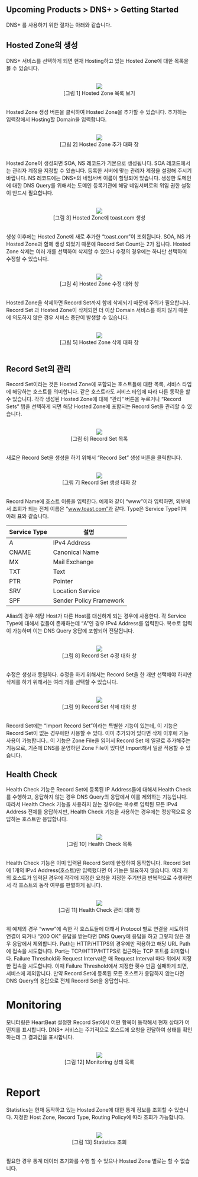 ## Upcoming Products > DNS+ > Getting Started

DNS+ 를 사용하기 위한 절차는 아래와 같습니다.

## Hosted Zone의 생성

DNS+ 서비스를 선택하게 되면 현재 Hosting하고 있는 Hosted Zone에 대한 목록을 볼 수 있습니다.

<br>
<center>
<img src="http://static.toastoven.net/prod_dnsplus/img-001.png"/>
<br>
[그림 1] Hosted Zone 목록 보기
</center>
<br>

Hosted Zone 생성 버튼을 클릭하여 Hosted Zone을 추가할 수 있습니다. 추가하는 입력창에서 Hosting할 Domain을 입력합니다.

<br>
<center>
<img src="http://static.toastoven.net/prod_dnsplus/img-002.png"/>
<br>
[그림 2] Hosted Zone 추가 대화 창
</center>
<br>

Hosted Zone이 생성되면 SOA, NS 레코드가 기본으로 생성됩니다. SOA 레코드에서는 관리자 계정을 지정할 수 있습니다. 등록한 서버에 맞는 관리자 계정을 설정해 주시기 바랍니다. NS 레코드에는 DNS+의 네임서버 이름이 할당되어 있습니다. 생성한 도메인에 대한 DNS Query를 위해서는 도메인 등록기관에 해당 네임서버로의 위임 권한 설정이 반드시 필요합니다.

<br>
<center>
<img src="http://static.toastoven.net/prod_dnsplus/img-003.png"/>
<br>
[그림 3] Hosted Zone에 toast.com 생성
</center>
<br>

생성 이후에는 Hosted Zone에 새로 추가한 “toast.com”이 조회됩니다. SOA, NS 가 Hosted Zone과 함께 생성 되었기 때문에 Record Set Count는 2가 됩니다. Hosted Zone 삭제는 여러 개를 선택하여 삭제할 수 있으나 수정의 경우에는 하나만 선택하여 수정할 수 있습니다.

<br>
<center>
<img src="http://static.toastoven.net/prod_dnsplus/img-004.png"/>
<br>
[그림 4] Hosted Zone 수정 대화 창
</center>
<br>

Hosted Zone을 삭제하면 Record Set까지 함께 삭제되기 때문에 주의가 필요합니다. Record Set 과 Hosted Zone이 삭제되면 더 이상 Domain 서비스를 하지 않기 때문에 의도하지 않은 경우 서비스 중단이 발생할 수 있습니다.

<br>
<center>
<img src="http://static.toastoven.net/prod_dnsplus/img-005.png"/>
<br>
[그림 5] Hosted Zone 삭제 대화 창
</center>
<br>




## Record Set의 관리

Record Set이라는 것은 Hosted Zone에 포함되는 호스트들에 대한 목록, 서비스 타입에 해당하는 호스트를 의미합니다. 같은 호스트라도 서비스 타입에 따라 다른 동작을 할 수 있습니다. 각각 생성된 Hosted Zone에 대해 “관리” 버튼을 누르거나 “Record Sets” 탭을 선택하게 되면 해당 Hosted Zone에 포함되는 Record Set을 관리할 수 있습니다.


<br>
<center>
<img src="http://static.toastoven.net/prod_dnsplus/img-006.png"/>
<br>
[그림 6] Record Set 목록
</center>
<br>


새로운 Record Set을 생성을 하기 위해서 “Record Set” 생성 버튼을 클릭합니다.

<br>
<center>
<img src="http://static.toastoven.net/prod_dnsplus/img-007.png"/>
<br>
[그림 7] Record Set 생성 대화 창
</center>
<br>




Record Name에 호스트 이름을 입력한다. 예제와 같이 “www”이라 입력하면, 외부에서 조회가 되는 전체 이름은 “www.toast.com”과 같다. Type은 Service Type이며 아래 표와 같습니다.


|Service Type|설명|
|-|-|
|A|IPv4 Address|
|CNAME|Canonical Name|
|MX|Mail Exchange|
|TXT|Text|
|PTR|Pointer|
|SRV|Location Service|
|SPF|Sender Policy Framework|

Alias의 경우 해당 Host가 다른 Host를 대신하게 되는 경우에 사용한다. 각 Service Type에 대해서 값들이 존재하는데 “A”인 경우 IPv4 Address를 입력한다. 복수로 입력이 가능하며 이는 DNS Query 응답에 포함되어 전달됩니다.


<br>
<center>
<img src="http://static.toastoven.net/prod_dnsplus/img-008.png"/>
<br>
[그림 8] Record Set 수정 대화 창
</center>
<br>

수정은 생성과 동일하다. 수정을 하기 위해서는 Record Set을 한 개만 선택해야 하지만 삭제를 하기 위해서는 여러 개를 선택할 수 있습니다.


<br>
<center>
<img src="http://static.toastoven.net/prod_dnsplus/img-009.png"/>
<br>
[그림 9] Record Set 삭제 대화 창
</center>
<br>

Record Set에는 “Import Record Set”이라는 특별한 기능이 있는데, 이 기능은 Record Set이 없는 경우에만 사용할 수 있다. 이미 추가되어 있다면 삭제 이후에 기능 사용이 가능합니다.. 이 기능은 Zone File을 읽어서 Record Set 에 일괄로 추가해주는 기능으로, 기존에 DNS를 운영하던 Zone File이 있다면 Import해서 일괄 적용할 수 있습니다.

## Health Check

Health Check 기능은 Record Set에 등록된 IP Address들에 대해서 Health Check를 수행하고, 응답하지 않는 경우 DNS Query의 응답에서 이를 제외하는 기능입니다. 따라서 Health Check 기능을 사용하지 않는 경우에는 복수로 입력된 모든 IPv4 Address 전체를 응답하지만, Health Check 기능을 사용하는 경우에는 정상적으로 응답하는 호스트만 응답합니다.

<br>
<center>
<img src="http://static.toastoven.net/prod_dnsplus/img-010.png"/>
<br>
[그림 10] Health Check 목록
</center>
<br>



Health Check 기능은 이미 입력된 Record Set에 한정하여 동작합니다. Record Set에 1개의 IPv4 Address(호스트)만 입력했다면 이 기능은 필요하지 않습니다. 여러 개의 호스트가 입력된 경우에 각각에 지정한 요청을 지정한 주기만큼 반복적으로 수행하면서 각 호스트의 동작 여부를 판별하게 됩니다.

<br>
<center>
<img src="http://static.toastoven.net/prod_dnsplus/img-011.png"/>
<br>
[그림 11] Health Check 관리 대화 창
</center>
<br>



위 예제의 경우 “www”에 속한 각 호스트들에 대해서 Protocol 별로 연결을 시도하여 연결이 되거나 “200 OK” 응답을 받는다면 DNS Query에 응답을 하고 그렇지 않은 경우 응답에서 제외합니다. Path는 HTTP/HTTPS의 경우에만 적용하고 해당 URL Path에 접속을 시도합니다. Port는 TCP/HTTP/HTTPS로 접근하는 TCP 포트를 의미합니다.
Failure Threshold와 Request Interval은 매 Request Interval 마다 위에서 지정한 접속을 시도합니다. 이때 Failure Threshold에서 지정한 횟수 만큼 실패하게 되면, 서비스에 제외합니다.
만약 Record Set에 등록된 모든 호스트가 응답하지 않는다면 DNS Query의 응답으로 전체 Record Set을 응답합니다.


# Monitoring

모니터링은 HeartBeat 설정한 Record Set에서 어떤 항목이 동작해서 현재 상태가 어떤지를 표시합니다. DNS+ 서비스는 주기적으로 호스트에 요청을 전달하여 상태를 확인하는데 그 결과값을 표시합니다.


<br>
<center>
<img src="http://static.toastoven.net/prod_dnsplus/img-012.png"/>
<br>
[그림 12] Monitoring 상태 목록
</center>
<br>


# Report

Statistics는 현재 동작하고 있는 Hosted Zone에 대한 통계 정보를 조회할 수 있습니다. 지정한 Host Zone, Record Type, Routing Policy에 따라 조회가 가능합니다.


<br>
<center>
<img src="http://static.toastoven.net/prod_dnsplus/img-013.png"/>
<br>
[그림 13] Statistics 조회
</center>
<br>


필요한 경우 통계 데이터 초기화를 수행 할 수 있으나 Hosted Zone 별로는 할 수 없습니다.
